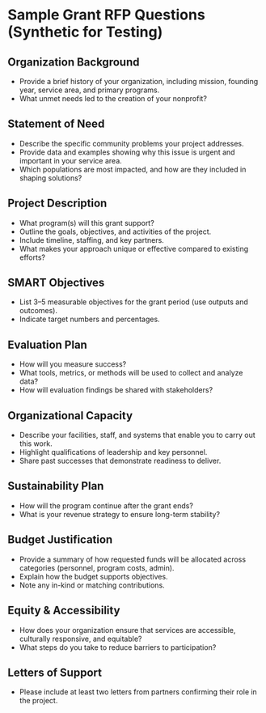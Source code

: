 
# Sample Grant RFP Questions (Synthetic for Testing)

## Organization Background
- Provide a brief history of your organization, including mission, founding year, service area, and primary programs.
- What unmet needs led to the creation of your nonprofit?

## Statement of Need
- Describe the specific community problems your project addresses.
- Provide data and examples showing why this issue is urgent and important in your service area.
- Which populations are most impacted, and how are they included in shaping solutions?

## Project Description
- What program(s) will this grant support?
- Outline the goals, objectives, and activities of the project.
- Include timeline, staffing, and key partners.
- What makes your approach unique or effective compared to existing efforts?

## SMART Objectives
- List 3–5 measurable objectives for the grant period (use outputs and outcomes).
- Indicate target numbers and percentages.

## Evaluation Plan
- How will you measure success?
- What tools, metrics, or methods will be used to collect and analyze data?
- How will evaluation findings be shared with stakeholders?

## Organizational Capacity
- Describe your facilities, staff, and systems that enable you to carry out this work.
- Highlight qualifications of leadership and key personnel.
- Share past successes that demonstrate readiness to deliver.

## Sustainability Plan
- How will the program continue after the grant ends?
- What is your revenue strategy to ensure long-term stability?

## Budget Justification
- Provide a summary of how requested funds will be allocated across categories (personnel, program costs, admin).
- Explain how the budget supports objectives.
- Note any in-kind or matching contributions.

## Equity & Accessibility
- How does your organization ensure that services are accessible, culturally responsive, and equitable?
- What steps do you take to reduce barriers to participation?

## Letters of Support
- Please include at least two letters from partners confirming their role in the project.

